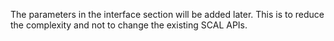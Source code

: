 The parameters in the interface section will be added later. 
This is to reduce the complexity and not to change the existing SCAL APIs.

